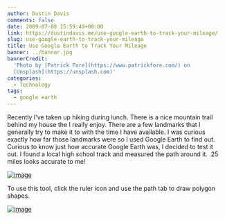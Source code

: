 ```yaml
---
author: Dustin Davis
comments: false
date: 2009-07-08 15:59:49+00:00
link: https://dustindavis.me/use-google-earth-to-track-your-mileage/
slug: use-google-earth-to-track-your-mileage
title: Use Google Earth to Track Your Mileage
banner: ../banner.jpg
bannerCredit:
  'Photo by [Patrick Fore](https://www.patrickfore.com/) on
  [Unsplash](https://unsplash.com)'
categories:
  - Technology
tags:
  - google earth
---
```


Recently I've taken up hiking during lunch. There is a nice mountain trail
behind my house the I really enjoy. There are a few landmarks that I generally
try to make it to with the time I have available. I was curious exactly how far
those landmarks were so I used Google Earth to find out. Curious to know just
how accurate Google Earth was, I decided to test it out. I found a local high
school track and measured the path around it. .25 miles looks accurate to me!

[![image](http://www.nerdydork.com/wp-content/uploads/2009/07/image_thumb.png)](http://www.nerdydork.com/wp-content/uploads/2009/07/image.png)

To use this tool, click the ruler icon and use the path tab to draw polygon
shapes.

[![image](http://www.nerdydork.com/wp-content/uploads/2009/07/image_thumb1.png)](http://www.nerdydork.com/wp-content/uploads/2009/07/image1.png)

